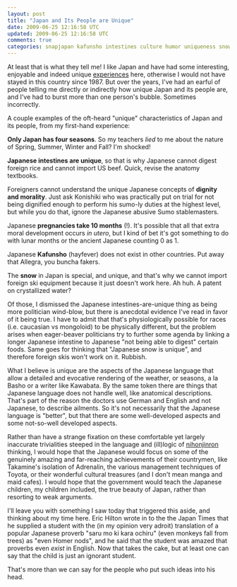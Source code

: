 ```yaml
---           
layout: post
title: "Japan and Its People are Unique"
date: 2009-06-25 12:16:58 UTC
updated: 2009-06-25 12:16:58 UTC
comments: true
categories: snapjapan kafunsho intestines culture humor uniqueness snow Japanese nihonjinron japan hay fever
---
```

 

At least that is what they tell me! I like Japan and have had some interesting, enjoyable and indeed unique [experiences](http://rick.cogley.info/snapjapan/index.php?id=1179954821681942485) here, otherwise I would not have stayed in this country since 1987. But over the years, I've had an earful of people telling me directly or indirectly how unique Japan and its people are, and I've had to burst more than one person's bubble. Sometimes incorrectly. 


A couple examples of the oft-heard "unique" characteristics of Japan and its people, from my first-hand experience: 





**Only Japan has four seasons**. So my teachers _lied_ to me about the nature of Spring, Summer, Winter and Fall? I'm shocked!


**Japanese intestines are unique**, so that is why Japanese cannot digest foreign rice and cannot import US beef. Quick, revise the anatomy textbooks.


Foreigners cannot understand the unique Japanese concepts of **dignity and morality**. Just ask Konishiki who was practically put on trial for not being dignified enough to perform his sumo-ly duties at the highest level, but while you do that, ignore the Japanese abusive Sumo stablemasters. 


Japanese **pregnancies take 10 months** (!). It's possible that all that extra moral development occurs _in utero_, but I kind of bet it's got something to do with lunar months or the ancient Japanese counting 0 as 1.


Japanese **Kafunsho** (hayfever) does not exist in other countries. Put away that Allegra, you buncha fakers.


The **snow** in Japan is special, and unique, and that's why we cannot import foreign ski equipment because it just doesn't work here. Ah huh. A patent on crystallized water? 





Of those, I dismissed the Japanese intestines-are-unique thing as being more politician wind-blow, but there is anecdotal evidence I've read in favor of it being true. I have to admit that that's physiologically possible for races (i.e. caucasian vs mongoloid) to be physically different, but the problem arises when eager-beaver politicians try to further some agenda by linking a longer Japanese intestine to Japanese "not being able to digest" certain foods. Same goes for thinking that "Japanese snow is unique", and therefore foreign skis won't work on it. Rubbish. 


What I believe is unique are the aspects of the Japanese language that allow a detailed and evocative rendering of the weather, or seasons, a la Basho or a writer like Kawabata. By the same token there are things that Japanese language does not handle well, like anatomical descriptions. That's part of the reason the doctors use German and English and not Japanese, to describe ailments. So it's not necessarily that the Japanese language is "better", but that there are some well-developed aspects and some not-so-well developed aspects. 


Rather than have a strange fixation on these comfortable yet largely inaccurate trivialities steeped in the language and (ill)logic of [nihonjinron](http://en.wikipedia.org/wiki/Nihonjinron) thinking, I would hope that the Japanese would focus on some of the genuinely amazing and far-reaching achievements of their countrymen, like Takamine's isolation of Adrenalin, the various management techniques of Toyota, or their wonderful cultural treasures (and I don't mean manga and maid cafes). I would hope that the government would teach the Japanese children, my children included, the true beauty of Japan, rather than resorting to weak arguments. 


I'll leave you with something I saw today that triggered this aside, and thinking about my time here. Eric Hilton wrote in to the the Japan Times that he supplied a student with the (in my opinion very adroit) translation of a popular Japanese proverb "saru mo ki kara ochiru" (even monkeys fall from trees) as "even Homer nods", and he said that the student was amazed that proverbs even _exist_ in English. Now that takes the cake, but at least one can say that the child is just an ignorant student. 


That's more than we can say for the people who put such ideas into his head.  

